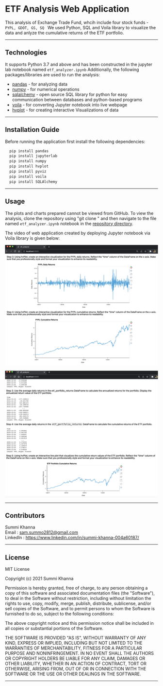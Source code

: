 # ETF Analysis Web Application

This analysis of Exchange Trade Fund, whcih include four stock funds - ```PYPL, GDOT, GS, SQ ```
We used Python, SQL and Voila library to visualize the data and anlyze the cumulative returns of the ETF portfolio.

---

## Technologies

It supports Python 3.7 and above and has been constructed in the jupyter lab notebook named ```etf_analyzer.ipynb```
Additionally, the following packages/libraries are used to run the analysis:

- [pandas](https://pypi.org/project/pandas/) - for analyzing data
- [numpy](https://pypi.org/project/numpy/) - for numerical operations
- [sqlalchemy](https://pypi.org/project/SQLAlchemy/) - open source SQL library for python for easy communication between databases and python-based programs
- [voila](https://pypi.org/project/voila/) - for converting Jupyter notebook into live webpage
- [hvplot](https://pypi.org/project/hvplot/) - for creating interactive Visualizations of data

---

## Installation Guide

Before running the application first install the following dependencies:

```python
  pip install pandas
  pip install jupyterlab 
  pip install numpy
  pip install hvplot
  pip install pyviz
  pip install voila
  pip install SQLAlchemy

```
---

## Usage

The plots and charts prepared cannot be viewed from GitHub. To view the analysis, clone the repository using "git clone <link>" and then navigate to the file named ```etf_analyzer.ipynb``` notebook in the [repository directory](https://github.com/Summi-Khanna/Challenge-7).

The video of web application created by deploying Jupyter notebook via Voila library is given below:

![voila](images/image_5.png)  

![voila-2](images/image_6.png) 
 

---

## Contributors
 
Summi Khanna  
Email : sam.summo2812@gmail.com  
LinkedIn : https://www.linkedin.com/in/summi-khanna-004a60187/

---

## License

MIT License

Copyright (c) 2021 Summi Khanna

Permission is hereby granted, free of charge, to any person obtaining a copy
of this software and associated documentation files (the "Software"), to deal
in the Software without restriction, including without limitation the rights
to use, copy, modify, merge, publish, distribute, sublicense, and/or sell
copies of the Software, and to permit persons to whom the Software is
furnished to do so, subject to the following conditions:

The above copyright notice and this permission notice shall be included in all
copies or substantial portions of the Software.

THE SOFTWARE IS PROVIDED "AS IS", WITHOUT WARRANTY OF ANY KIND, EXPRESS OR
IMPLIED, INCLUDING BUT NOT LIMITED TO THE WARRANTIES OF MERCHANTABILITY,
FITNESS FOR A PARTICULAR PURPOSE AND NONINFRINGEMENT. IN NO EVENT SHALL THE
AUTHORS OR COPYRIGHT HOLDERS BE LIABLE FOR ANY CLAIM, DAMAGES OR OTHER
LIABILITY, WHETHER IN AN ACTION OF CONTRACT, TORT OR OTHERWISE, ARISING FROM,
OUT OF OR IN CONNECTION WITH THE SOFTWARE OR THE USE OR OTHER DEALINGS IN THE
SOFTWARE.

---
